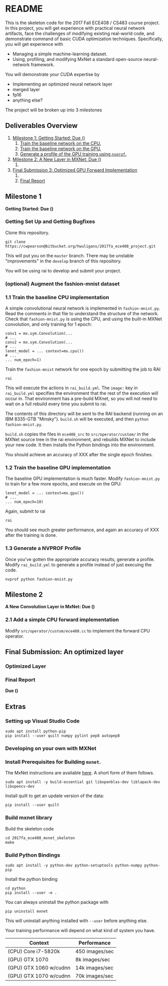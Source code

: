 # README

This is the skeleton code for the 2017 Fall ECE408 / CS483 course project.
In this project, you will get experience with practical neural network artifacts, face the challenges of modifying existing real-world code, and demonstrate command of basic CUDA optimization techniques.
Specifically, you will get experience with

* Managing a simple machine-learning dataset.
* Using, profiling, and modifying MxNet a standard open-source neural-network framework.

You will demonstrate your CUDA expertise by

* Implementing an optimized neural network layer
* merged layer
* fp16
* anything else?

The project will be broken up into 3 milestones

## Deliverables Overview

1. [Milestone 1: Getting Started: Due ()](#markdown-header-milestone-1)
    1. [Train the baseline network on the CPU.]()
    2. [Train the baseline network on the GPU.]()
    3. [Generate a profile of the GPU training using `nvprof`.]()
2. [Milestone 2: A New Layer in MXNet: Due ()](#markdown-header-milestone-2)
    1. []()
3. [Final Submission 3: Optimized GPU Forward Implementation](#markdown-header-milestone-3)
    1. []()
    2. [Final Report](#markdown-header-final-report)

## Milestone 1
**Getting Started: Due ()**

### Getting Set Up and Getting Bugfixes

Clone this repository.

    git clone https://cwpearson@bitbucket.org/hwuligans/2017fa_ece408_project.git

This will put you on the `master` branch. There may be unstable "improvements" in the `develop` branch of this repository.

You will be using rai to develop and submit your project.

### (optional) Augment the fashion-mnist dataset

### 1.1 Train the baseline CPU implementation

A simple convolutional neural network is implemented in `fashion-mnist.py`.
Read the comments in that file to understand the structure of the network.
Check that `fashion-mnist.py` is using the CPU, and using the built-in MXNet convolution, and only training for 1 epoch:

    conv1 = mx.sym.Convolution(...
    # ...
    conv2 = mx.sym.Convolution(...
    # ...
    lenet_model = ... context=mx.cpu())
    # ...
    ... num_epoch=1)

Train  the `fashion-mnist` network for one epoch by submitting the job to RAI

    rai

This will execute the actions in `rai_build.yml`. The `image:` key in `rai_build.yml` specifies the environment that the rest of the execution will occur in. That environment has a pre-build MXnet, so you will not need to wait on a full rebuild every time you submit to rai.

The contents of this directory will be sent to the RAI backend (running on an IBM 8335-GTB "Minsky"). `build.sh` will be executed, and then `python fashion-mnist.py`.

`build.sh` copies the files in `ece408_src` to `src/operator/custom/` in the MXNet source tree in the rai environment, and rebuilds MXNet to include your new code. It then installs the Python bindings into the environment.

You should achieve an accuracy of XXX after the single epoch finishes.

### 1.2 Train the baseline GPU implementation

The baseline GPU implementation is much faster. Modify `fashion-mnist.py` to train for a few more epochs, and execute on the GPU:

    lenet_model = ... context=mx.gpu())
    # ...
    ... num_epoch=10)

Again, submit to rai

    rai

You should see much greater performance, and again an accuracy of XXX after the training is done.

### 1.3 Generate a NVPROF Profile

Once you've gotten the appropriate accuracy results, generate a profile. Modify `rai_build.yml` to generate a profile instead of just execuing the code.

    nvprof python fashion-mnist.py

## Milestone 2
**A New Convolution Layer in MxNet: Due ()**

### 2.1 Add a simple CPU forward implementation

Modify `src/operator/custom/ece408.cc` to implement the forward CPU operator. 

## Final Submission: An optimized layer

### Optimized Layer

### Final Report
**Due ()**

## Extras

### Setting up Visual Studio Code

    sudo apt install python-pip
    pip install --user quilt numpy pylint pep8 autopep8

### Developing on your own with MXNet

### Install Prerequisites for Building `mxnet`.

The MxNet instructions are available [here](https://mxnet.incubator.apache.org/get_started/install.html). A short form of them follows.

    sudo apt install -y build-essential git libopenblas-dev liblapack-dev libopencv-dev

Install quilt to get an update version of the data:

    pip install --user quilt

### Build mxnet library

Build the skeleton code

    cd 2017fa_ece408_mxnet_skeleton
    make

### Build Python Bindings

    sudo apt install -y python-dev python-setuptools python-numpy python-pip

Install the python binding

    cd python
    pip install --user -e .

You can always uninstall the python package with

    pip uninstall mxnet

This will uninstall anything installed with `--user` before anything else.

Your training performance will depend on what kind of system you have.

| Context  | Performance  |
|---|---|
| (CPU) Core i7-5820k    | 450 images/sec  |
| (GPU) GTX 1070         | 8k images/sec   |
| (GPU) GTX 1060 w/cudnn | 14k images/sec  |
| (GPU) GTX 1070 w/cudnn | 70k images/sec  | 